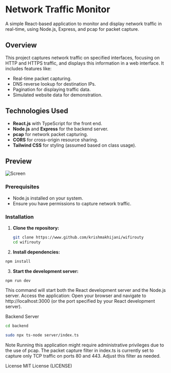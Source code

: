 # Network Traffic Monitor

A simple React-based application to monitor and display network traffic in real-time, using Node.js, Express, and pcap for packet capture.

## Overview

This project captures network traffic on specified interfaces, focusing on HTTP and HTTPS traffic, and displays this information in a web interface. It includes features like:
- Real-time packet capturing.
- DNS reverse lookup for destination IPs.
- Pagination for displaying traffic data.
- Simulated website data for demonstration.

## Technologies Used

- **React.js** with TypeScript for the front end.
- **Node.js** and **Express** for the backend server.
- **pcap** for network packet capturing.
- **CORS** for cross-origin resource sharing.
- **Tailwind CSS** for styling (assumed based on class usage).

## Preview

![Screen](https://github.com/user-attachments/assets/2cecb0db-a4ba-4741-8313-0d2133b254b4)


### Prerequisites

- Node.js installed on your system.
- Ensure you have permissions to capture network traffic.

### Installation

1. **Clone the repository:**

   ```bash
   git clone https://www.github.com/krishmakhijani/wifirouty
   cd wifirouty
   ```

2. **Install dependencies:**
```bash
npm install
```
3. **Start the development server:**
```bash
npm run dev
```
This command will start both the React development server and the Node.js server.
Access the application:
Open your browser and navigate to http://localhost:3000 (or the port specified by your React development server).

Backend Server

```bash
cd backend
```

```bash
sudo npx ts-node server/index.ts

```

Note
Running this application might require administrative privileges due to the use of pcap.
The packet capture filter in index.ts is currently set to capture only TCP traffic on ports 80 and 443. Adjust this filter as needed.

License
MIT License (LICENSE)